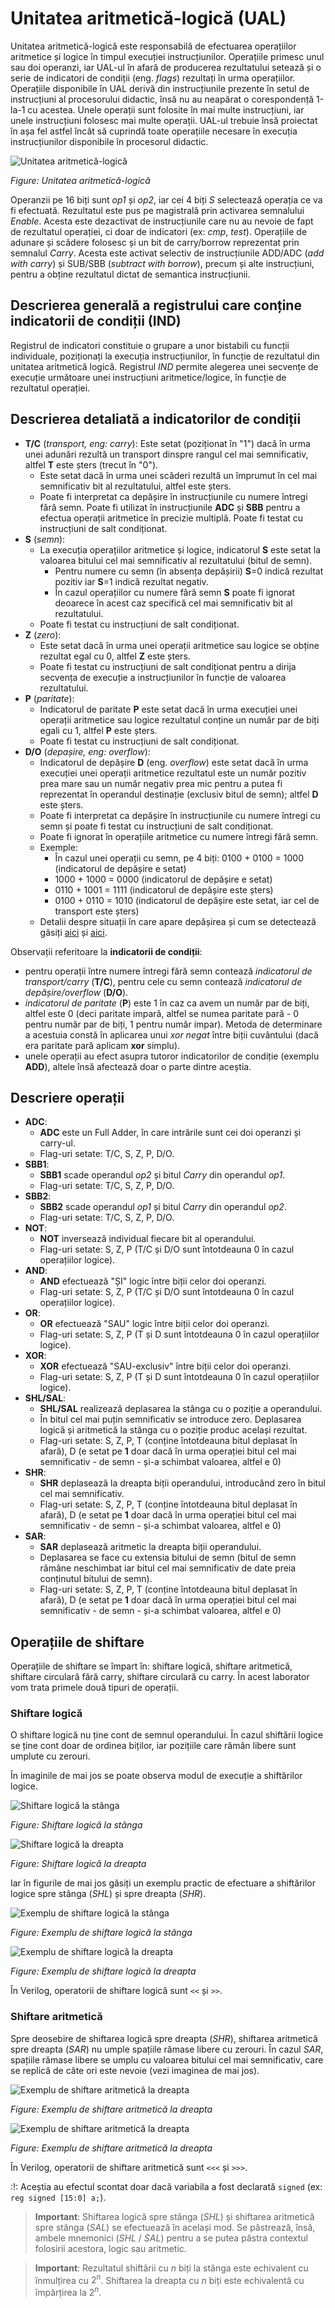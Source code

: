 # Unitatea aritmetică-logică (UAL)

Unitatea aritmetică-logică este responsabilă de efectuarea operațiilor aritmetice și logice în timpul execuției instrucțiunilor. Operațiile primesc unul sau doi operanzi, iar UAL-ul în afară de producerea rezultatului setează și o serie de indicatori de condiții (eng. *flags*) rezultați în urma operațiilor. Operațiile disponibile în UAL derivă din instrucțiunile prezente în setul de instrucțiuni al procesorului didactic, însă nu au neapărat o corespondență 1-la-1 cu acestea. Unele operații sunt folosite în mai multe instrucțiuni, iar unele instrucțiuni folosesc mai multe operații. UAL-ul trebuie însă proiectat în așa fel astfel încât să cuprindă toate operațiile necesare în execuția instrucțiunilor disponibile în procesorul didactic.

![Unitatea aritmetică-logică](../media/fig_ual.png)

_Figure: Unitatea aritmetică-logică_

Operanzii pe 16 biți sunt *op1* și *op2*, iar cei 4 biți *S* selectează operația ce va fi efectuată. Rezultatul este pus pe magistrală prin activarea semnalului *Enable*. Acesta este dezactivat de instrucțiunile care nu au nevoie de fapt de rezultatul operației, ci doar de indicatori (ex: *cmp*, *test*). Operațiile de adunare și scădere folosesc și un bit de carry/borrow reprezentat prin semnalul *Carry*. Acesta este activat selectiv de instrucțiunile ADD/ADC (*add with carry*) și SUB/SBB (*subtract with borrow*), precum și alte instrucțiuni, pentru a obține rezultatul dictat de semantica instrucțiunii.

## Descrierea generală a registrului care conține indicatorii de condiții (IND)

Registrul de indicatori constituie o grupare a unor bistabili cu funcții individuale, poziționați la execuția instrucțiunilor, în funcție de rezultatul din unitatea aritmetică logică. Registrul *IND* permite alegerea unei secvențe de execuție următoare unei instrucțiuni aritmetice/logice, în funcție de rezultatul operației.

## Descrierea detaliată a indicatorilor de condiții

* **T/C** (*transport, eng: carry*): Este setat (poziționat în "1") dacă în urma unei adunări rezultă un transport dinspre rangul cel mai semnificativ, altfel **T** este șters (trecut în "0").
  * Este setat dacă în urma unei scăderi rezultă un împrumut în cel mai semnificativ bit al rezultatului, altfel este șters.
  * Poate fi interpretat ca depășire în instrucțiunile cu numere întregi fără semn. Poate fi utilizat în instrucțiunile **ADC** și **SBB** pentru a efectua operații aritmetice în precizie multiplă. Poate fi testat cu instrucțiuni de salt condiționat.
* **S** (*semn*):
  * La execuția operațiilor aritmetice și logice, indicatorul **S** este setat la valoarea bitului cel mai semnificativ al rezultatului (bitul de semn).
    * Pentru numere cu semn (în absența depășirii) **S**=0 indică rezultat pozitiv iar **S**=1 indică rezultat negativ.
    * În cazul operațiilor cu numere fără semn **S** poate fi ignorat deoarece în acest caz specifică cel mai semnificativ bit al rezultatului.
  * Poate fi testat cu instrucțiuni de salt condiționat.
* **Z** (*zero*):
  * Este setat dacă în urma unei operații aritmetice sau logice se obține rezultat egal cu 0, altfel **Z** este șters.
  * Poate fi testat cu instrucțiuni de salt condiționat pentru a dirija secvența de execuție a instrucțiunilor în funcție de valoarea rezultatului.
* **P** (*paritate*):
  * Indicatorul de paritate **P** este setat dacă în urma execuției unei operații aritmetice sau logice rezultatul conține un număr par de biți egali cu 1, altfel **P** este șters.
  * Poate fi testat cu instrucțiuni de salt condiționat.
* **D/O** (*depașire, eng: overflow*):
  * Indicatorul de depășire **D** (eng. *overflow*) este setat dacă în urma execuției unei operații aritmetice rezultatul este un număr pozitiv prea mare sau un număr negativ prea mic pentru a putea fi reprezentat în operandul destinație (exclusiv bitul de semn); altfel **D** este șters.
  * Poate fi interpretat ca depășire în instrucțiunile cu numere întregi cu semn și poate fi testat cu instrucțiuni de salt condiționat.
  * Poate fi ignorat în operațiile aritmetice cu numere întregi fără semn.
  * Exemple:
    * În cazul unei operații cu semn, pe 4 biți: 0100 + 0100 = 1000 (indicatorul de depășire e setat)
    * 1000 + 1000 = 0000 (indicatorul de depășire e setat)
    * 0110 + 1001 = 1111 (indicatorul de depășire este șters)
    * 0100 + 0110 = 1010 (indicatorul de depășire este setat, iar cel de transport este șters)
  * Detalii despre situații în care apare depășirea și cum se detectează găsiți [aici](http://teaching.idallen.com/dat2343/10f/notes/040_overflow.txt) și [aici](http://www.allaboutcircuits.com/vol_4/chpt_2/5.html).

Observații referitoare la **indicatorii de condiții**:
* pentru operații între numere întregi fără semn contează *indicatorul de transport/carry* (**T/C**), pentru cele cu semn contează *indicatorul de depășire/overflow* (**D/O**).
* *indicatorul de paritate* (**P**) este 1 în caz ca avem un număr par de biți, altfel este 0 (deci paritate impară, altfel se numea paritate pară - 0 pentru număr par de biți, 1 pentru număr impar). Metoda de determinare a acestuia constă în aplicarea unui *xor negat* între biții cuvântului (dacă era paritate pară aplicam **xor** simplu).
* unele operații au efect asupra tutoror indicatorilor de condiție (exemplu **ADD**), altele însă afectează doar o parte dintre aceștia.

## Descriere operații

* **ADC**:
  * **ADC** este un Full Adder, în care intrările sunt cei doi operanzi și carry-ul.
  * Flag-uri setate: T/C, S, Z, P, D/O.
* **SBB1**:
  * **SBB1** scade operandul *op2* și bitul *Carry* din operandul *op1*.
  * Flag-uri setate: T/C, S, Z, P, D/O.
* **SBB2**:
  * **SBB2** scade operandul *op1* și bitul *Carry* din operandul *op2*.
  * Flag-uri setate: T/C, S, Z, P, D/O.
* **NOT**:
  * **NOT** inversează individual fiecare bit al operandului.
  * Flag-uri setate: S, Z, P (T/C și D/O sunt întotdeauna 0 în cazul operațiilor logice).
* **AND**:
  * **AND** efectuează "ȘI" logic între biții celor doi operanzi.
  * Flag-uri setate: S, Z, P (T/C și D/O sunt întotdeauna 0 în cazul operațiilor logice).
* **OR**:
  * **OR** efectuează "SAU" logic între biții celor doi operanzi.
  * Flag-uri setate: S, Z, P (T și D sunt întotdeauna 0 în cazul operațiilor logice).
* **XOR**:
  * **XOR** efectuează "SAU-exclusiv" între biții celor doi operanzi.
  * Flag-uri setate: S, Z, P (T și D sunt întotdeauna 0 în cazul operațiilor logice).
* **SHL/SAL**:
  * **SHL/SAL** realizează deplasarea la stânga cu o poziție a operandului.
  * În bitul cel mai puțin semnificativ se introduce zero. Deplasarea logică și aritmetică la stânga cu o poziție produc același rezultat.
  * Flag-uri setate: S, Z, P, T (conține întotdeauna bitul deplasat în afară), D (e setat pe **1** doar dacă în urma operației bitul cel mai semnificativ - de semn - și-a schimbat valoarea, altfel e 0)
* **SHR**:
  * **SHR** deplasează la dreapta biții operandului, introducând zero în bitul cel mai semnificativ.
  * Flag-uri setate: S, Z, P, T (conține întotdeauna bitul deplasat în afară), D (e setat pe **1** doar dacă în urma operației bitul cel mai semnificativ - de semn - și-a schimbat valoarea, altfel e 0)
* **SAR**:
  * **SAR** deplasează aritmetic la dreapta biții operandului.
  * Deplasarea se face cu extensia bitului de semn (bitul de semn rămâne neschimbat iar bitul cel mai semnificativ de date preia conținutul bitului de semn).
  * Flag-uri setate: S, Z, P, T (conține întotdeauna bitul deplasat în afară), D (e setat pe **1** doar dacă în urma operației bitul cel mai semnificativ - de semn - și-a schimbat valoarea, altfel e 0)

## Operațiile de shiftare

Operațiile de shiftare se împart în: shiftare logică, shiftare aritmetică, shiftare circulară fără carry, shiftare circulară cu carry. În acest laborator vom trata primele două tipuri de operații.

### Shiftare logică

O shiftare logică nu ține cont de semnul operandului. În cazul shiftării logice se ține cont doar de ordinea biților, iar pozițiile care rămân libere sunt umplute cu zerouri.

În imaginile de mai jos se poate observa modul de execuție a shiftărilor logice.

![Shiftare logică la stânga](../media/shl.png?200)

_Figure: Shiftare logică la stânga_

![Shiftare logică la dreapta](../media/shr.png?200)

_Figure: Shiftare logică la dreapta_

Iar în figurile de mai jos găsiți un exemplu practic de efectuare a shiftărilor logice spre stânga (*SHL*) și spre dreapta (*SHR*).

![Exemplu de shiftare logică la stânga](../media/shl_sal_example.png?200)

_Figure: Exemplu de shiftare logică la stânga_

![Exemplu de shiftare logică la dreapta](../media/shr_example.png?200)

_Figure: Exemplu de shiftare logică la dreapta_

În Verilog, operatorii de shiftare logică sunt `<<` și `>>`.

### Shiftare aritmetică

Spre deosebire de shiftarea logică spre dreapta (*SHR*), shiftarea aritmetică spre dreapta (*SAR*) nu umple spațiile rămase libere cu zerouri. În cazul *SAR*, spațiile rămase libere se umplu cu valoarea bitului cel mai semnificativ, care se replică de câte ori este nevoie (vezi imaginea de mai jos).

![Exemplu de shiftare aritmetică la dreapta](../media/sar.png?200)

_Figure: Exemplu de shiftare aritmetică la dreapta_

![Exemplu de shiftare aritmetică la dreapta](../media/sar_2.png?200)

_Figure: Exemplu de shiftare aritmetică la dreapta_

În Verilog, operatorii de shiftare aritmetică sunt `<<<` și `>>>`.

:!: Aceștia au efectul scontat doar dacă variabila a fost declarată `signed` (ex: `reg signed [15:0] a;`).

> **Important**: Shiftarea logică spre stânga (*SHL*) și shiftarea aritmetică spre stânga (*SAL*) se efectuează în același mod. Se păstrează, însă, ambele mnemonici (*SHL* / *SAL*) pentru a se putea păstra contextul folosirii acestora, logic sau aritmetic.

> **Important**: Rezultatul shiftării cu *n* biți la stânga este echivalent cu înmulțirea cu $2^n$. Shiftarea la dreapta cu *n* biți este echivalentă cu împărțirea la $2^n$.
